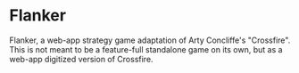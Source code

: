 # Flanker

Flanker, a web-app strategy game adaptation of Arty Concliffe's "Crossfire". This is not meant to be a feature-full standalone game on its own, 
but as a web-app digitized version of Crossfire.  
